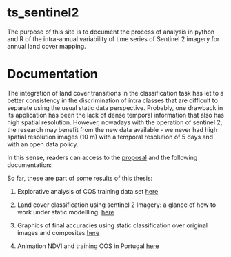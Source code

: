 # ts_sentinel2 

The purpose of this site is to document the process of analysis in python and R of the intra-annual variability of time series of Sentinel 2 imagery for annual land cover mapping. 

# Documentation
The integration of land cover transitions in the classification task has let to a better consistency in the discrimination of intra classes that are difficult to separate using the usual static data perspective. Probably, one drawback in its application has been the lack of dense temporal information that also has high spatial resolution. However, nowadays with the operation of sentinel 2, the research may benefit from the new data available - we never had high spatial resolution images (10 m) with a temporal resolution of 5 days and with an open data policy. 

In this sense, readers can access to the [proposal](https://williamamartinez.github.io/ts_sentinel2/Document/ProposalThesis.pdf) and the following documentation:

So far, these are part of some results of this thesis:

1. Explorative analysis of COS training data set [here]( https://williamamartinez.github.io/ts_sentinel2/ToolR/How_to_remove_outliers_in_time_series.html)

2. Land cover classification using sentinel 2 Imagery: a glance of how to work under static modellling. [here]( https://williamamartinez.github.io/ts_sentinel2/ToolPython/Classification_static_models.html)

3. Graphics of final accuracies using static classification over original images and composites [here](https://williamamartinez.github.io/ts_sentinel2/ToolR/Graphic_Accuracies.html)

4. Animation NDVI and training COS in Portugal [here](https://stsentinel.shinyapps.io/animation_ndvi_r/)


